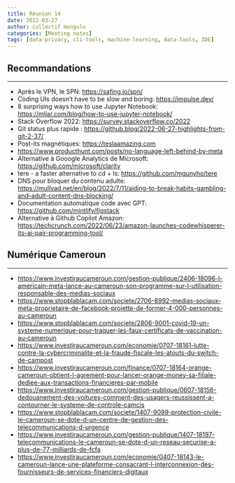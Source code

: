 ```yaml
---
title: Réunion 14
date: 2022-03-27
author: collectif mongulu
categories: [Meeting notes]
tags: [data-privacy, cli-tools, machine-learning, data-tools, IDE]
---
```


## Recommandations
---

- Après le VPN, le SPN: <https://safing.io/spn/>
- Coding UIs doesn’t have to be slow and boring: <https://impulse.dev/>
- 8 surprising ways how to use Jupyter Notebook: <https://mljar.com/blog/how-to-use-jupyter-notebook/>
- Stack Overflow 2022: <https://survey.stackoverflow.co/2022>
- Git status plus rapide : <https://github.blog/2022-06-27-highlights-from-git-2-37/>
- Post-its magnétiques: <https://teslaamazing.com>
- <https://www.producthunt.com/posts/no-language-left-behind-by-meta>
- Alternative à Gooogle Analytics de Microsoft: <https://github.com/microsoft/clarity>
- tere - a faster alternative to cd + ls: <https://github.com/mgunyho/tere>
- DNS pour bloquer du contenu adulte: <https://mullvad.net/en/blog/2022/7/11/aiding-to-break-habits-gambling-and-adult-content-dns-blocking/>
- Documentation automatique code avec GPT: <https://github.com/mintlify/figstack>
- Alternative à Github Copilot Amazon: <https://techcrunch.com/2022/06/23/amazon-launches-codewhisperer-its-ai-pair-programming-tool/>



## Numérique Cameroun
---

- <https://www.investiraucameroun.com/gestion-publique/2406-18096-l-americain-meta-lance-au-cameroun-son-programme-sur-l-utilisation-responsable-des-medias-sociaux>
- <https://www.stopblablacam.com/societe/2706-8992-medias-sociaux-meta-proprietaire-de-facebook-projette-de-former-4-000-personnes-au-cameroun>
- <https://www.stopblablacam.com/societe/2806-9001-covid-19-un-systeme-numerique-pour-traquer-les-faux-certificats-de-vaccination-au-cameroun>
- <https://www.investiraucameroun.com/economie/0707-18161-lutte-contre-la-cybercriminalite-et-la-fraude-fiscale-les-atouts-du-switch-de-campost>
- <https://www.investiraucameroun.com/finance/0707-18164-orange-cameroun-obtient-l-agrement-pour-lancer-orange-money-sa-filiale-dediee-aux-transactions-financieres-par-mobile>
- <https://www.investiraucameroun.com/gestion-publique/0607-18156-dedouanement-des-voitures-comment-des-usagers-reussissent-a-contourner-le-systeme-de-controle-camcis>
- <https://www.stopblablacam.com/societe/1407-9099-protection-civile-le-cameroun-se-dote-d-un-centre-de-gestion-des-telecommunications-d-urgence>
- <https://www.investiraucameroun.com/gestion-publique/1407-18197-telecommunications-le-cameroun-se-dote-d-un-reseau-securise-a-plus-de-77-milliards-de-fcfa>
- <https://www.investiraucameroun.com/economie/0407-18143-le-cameroun-lance-une-plateforme-consacrant-l-interconnexion-des-fournisseurs-de-services-financiers-digitaux>
